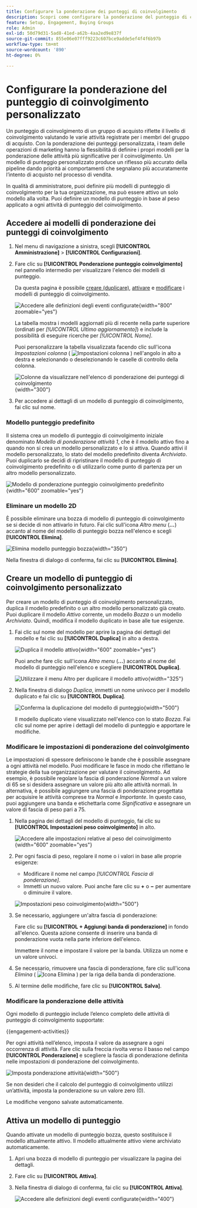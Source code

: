 ```yaml
---
title: Configurare la ponderazione dei punteggi di coinvolgimento
description: Scopri come configurare la ponderazione del punteggio di coinvolgimento personalizzato per riflettere la logica di punteggio in linea con le strategie aziendali.
feature: Setup, Engagement, Buying Groups
role: Admin
exl-id: 50d79d31-5ad8-41ed-a62b-4aa2ed9e837f
source-git-commit: 855e06e07fff9223c607bce9adde5ef4f4f6b97b
workflow-type: tm+mt
source-wordcount: '890'
ht-degree: 0%

---
```


# Configurare la ponderazione del punteggio di coinvolgimento personalizzato

Un punteggio di coinvolgimento di un gruppo di acquisto riflette il livello di coinvolgimento valutando le varie attività registrate per i membri del gruppo di acquisto. Con la ponderazione dei punteggi personalizzata, i team delle operazioni di marketing hanno la flessibilità di definire i propri modelli per la ponderazione delle attività più significative per il coinvolgimento. Un modello di punteggio personalizzato produce un riflesso più accurato della pipeline dando priorità ai comportamenti che segnalano più accuratamente l’intento di acquisto nel processo di vendita.

In qualità di amministratore, puoi definire più modelli di punteggio di coinvolgimento per la tua organizzazione, ma può essere attivo un solo modello alla volta. Puoi definire un modello di punteggio in base al peso applicato a ogni attività di punteggio del coinvolgimento.

## Accedere ai modelli di ponderazione dei punteggi di coinvolgimento

1. Nel menu di navigazione a sinistra, scegli **[!UICONTROL Amministrazione]** > **[!UICONTROL Configurazioni]**.

1. Fare clic su **[!UICONTROL Ponderazione punteggio coinvolgimento]** nel pannello intermedio per visualizzare l&#39;elenco dei modelli di punteggio.

   Da questa pagina è possibile [creare (duplicare)](#create-an-engagement-score-model), [attivare](#activate-a-score-model) e [modificare](#change-the-engagement-weighting-settings) i modelli di punteggio di coinvolgimento.

   ![Accedere alle definizioni degli eventi configurate](./assets/configuration-engagement-scoring-list.png){width="800" zoomable="yes"}

   La tabella mostra i modelli aggiornati più di recente nella parte superiore (ordinati per _[!UICONTROL Ultimo aggiornamento]_) e include la possibilità di eseguire ricerche per _[!UICONTROL Nome]_.

   Puoi personalizzare la tabella visualizzata facendo clic sull&#39;icona _Impostazioni colonna_ ( ![Impostazioni colonna](../assets/do-not-localize/icon-column-settings.svg) ) nell&#39;angolo in alto a destra e selezionando o deselezionando le caselle di controllo della colonna.

   ![Colonne da visualizzare nell&#39;elenco di ponderazione dei punteggi di coinvolgimento](./assets/configuration-engagement-scoring-list-columns.png){width="300"}

1. Per accedere ai dettagli di un modello di punteggio di coinvolgimento, fai clic sul nome.

### Modello punteggio predefinito

Il sistema crea un modello di punteggio di coinvolgimento iniziale denominato _Modello di ponderazione attività 1_, che è il modello attivo fino a quando non si crea un modello personalizzato e lo si attiva. Quando attivi il modello personalizzato, lo stato del modello predefinito diventa _Archiviato_. Puoi duplicarlo se decidi di ripristinare il modello di punteggio di coinvolgimento predefinito o di utilizzarlo come punto di partenza per un altro modello personalizzato.

![Modello di ponderazione punteggio coinvolgimento predefinito](./assets/configuration-engagement-scoring-model-default.png){width="600" zoomable="yes"}

### Eliminare un modello 2D

È possibile eliminare una bozza di modello di punteggio di coinvolgimento se si decide di non attivarlo in futuro. Fai clic sull&#39;icona _Altro menu_ (***...***) accanto al nome del modello di punteggio bozza nell&#39;elenco e scegli **[!UICONTROL Elimina]**.

![Elimina modello punteggio bozza](./assets/configuration-engagement-scoring-model-more-delete.png){width="350"}

Nella finestra di dialogo di conferma, fai clic su **[!UICONTROL Elimina]**.

## Creare un modello di punteggio di coinvolgimento personalizzato

Per creare un modello di punteggio di coinvolgimento personalizzato, duplica il modello predefinito o un altro modello personalizzato già creato. Puoi duplicare il modello _Attivo_ corrente, un modello _Bozza_ o un modello _Archiviato_. Quindi, modifica il modello duplicato in base alle tue esigenze.

1. Fai clic sul nome del modello per aprire la pagina dei dettagli del modello e fai clic su **[!UICONTROL Duplica]** in alto a destra.

   ![Duplica il modello attivo](./assets/configuration-engagement-scoring-model-duplicate.png){width="600" zoomable="yes"}

   Puoi anche fare clic sull&#39;icona _Altro menu_ (***...***) accanto al nome del modello di punteggio nell&#39;elenco e scegliere **[!UICONTROL Duplica]**.

   ![Utilizzare il menu Altro per duplicare il modello attivo](./assets/configuration-engagement-scoring-model-more-duplicate.png){width="325"}

1. Nella finestra di dialogo _Duplica_, immetti un nome univoco per il modello duplicato e fai clic su **[!UICONTROL Duplica]**.

   ![Conferma la duplicazione del modello di punteggio](./assets/configuration-engagement-scoring-model-duplicate-dialog.png){width="500"}

   Il modello duplicato viene visualizzato nell&#39;elenco con lo stato _Bozza_. Fai clic sul nome per aprire i dettagli del modello di punteggio e apportare le modifiche.

### Modificare le impostazioni di ponderazione del coinvolgimento

Le impostazioni di spessore definiscono le bande che è possibile assegnare a ogni attività nel modello. Puoi modificare le fasce in modo che riflettano le strategie della tua organizzazione per valutare il coinvolgimento. Ad esempio, è possibile regolare la fascia di ponderazione _Normal_ a un valore di 65 se si desidera assegnare un valore più alto alle attività normali. In alternativa, è possibile aggiungere una fascia di ponderazione progettata per acquisire le attività comprese tra _Normal_ e _Importante_. In questo caso, puoi aggiungere una banda e etichettarla come _Significativa_ e assegnare un valore di fascia di peso pari a 75.

1. Nella pagina dei dettagli del modello di punteggio, fai clic su **[!UICONTROL Impostazioni peso coinvolgimento]** in alto.

   ![Accedere alle impostazioni relative al peso del coinvolgimento](./assets/configuration-engagement-scoring-model-weight-settings-button.png){width="600" zoomable="yes"}

1. Per ogni fascia di peso, regolare il nome o i valori in base alle proprie esigenze:

   * Modificare il nome nel campo _[!UICONTROL Fascia di ponderazione]_.
   * Immetti un nuovo valore. Puoi anche fare clic su **&plus;** o **−** per aumentare o diminuire il valore.

   ![Impostazioni peso coinvolgimento](./assets/configuration-engagement-scoring-model-weight-settings.png){width="500"}

1. Se necessario, aggiungere un&#39;altra fascia di ponderazione:

   Fare clic su **[!UICONTROL + Aggiungi banda di ponderazione]** in fondo all&#39;elenco. Questa azione consente di inserire una banda di ponderazione vuota nella parte inferiore dell&#39;elenco.

   Immettere il nome e impostare il valore per la banda. Utilizza un nome e un valore univoci.

1. Se necessario, rimuovere una fascia di ponderazione, fare clic sull&#39;icona _Elimina_ ( ![Icona Elimina](../assets/do-not-localize/icon-delete-outline.svg) ) per la riga della banda di ponderazione.

1. Al termine delle modifiche, fare clic su **[!UICONTROL Salva]**.

### Modificare la ponderazione delle attività

Ogni modello di punteggio include l’elenco completo delle attività di punteggio di coinvolgimento supportate:

{{engagement-activities}}

Per ogni attività nell’elenco, imposta il valore da assegnare a ogni occorrenza di attività. Fare clic sulla freccia rivolta verso il basso nel campo **[!UICONTROL Ponderazione]** e scegliere la fascia di ponderazione definita nelle impostazioni di ponderazione del coinvolgimento.

![Imposta ponderazione attività](./assets/configuration-engagement-scoring-model-set-activity-weighting.png){width="500"}

Se non desideri che il calcolo del punteggio di coinvolgimento utilizzi un’attività, imposta la ponderazione su un valore zero (0).

Le modifiche vengono salvate automaticamente.

## Attiva un modello di punteggio

Quando attivate un modello di punteggio bozza, questo sostituisce il modello attualmente attivo. Il modello attualmente attivo viene archiviato automaticamente.

1. Apri una bozza di modello di punteggio per visualizzare la pagina dei dettagli.

1. Fare clic su **[!UICONTROL Attiva]**.

1. Nella finestra di dialogo di conferma, fai clic su **[!UICONTROL Attiva]**.

   ![Accedere alle definizioni degli eventi configurate](./assets/configuration-engagement-scoring-activate-dialog.png){width="400"}
